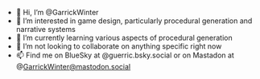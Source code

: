 - 👋 Hi, I’m @GarrickWinter
- 👀 I’m interested in game design, particularly procedural generation and narrative systems
- 🌱 I’m currently learning various aspects of procedural generation
- 💞️ I’m not looking to collaborate on anything specific right now
- 📫 Find me on BlueSky at @guerric.bsky.social or on Mastadon at @GarrickWinter@mastodon.social

<!---
GarrickWinter/GarrickWinter is a ✨ special ✨ repository because its `README.md` (this file) appears on your GitHub profile.
You can click the Preview link to take a look at your changes.
--->
